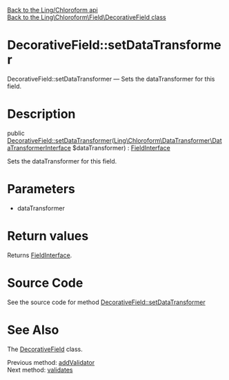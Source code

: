 [Back to the Ling/Chloroform api](https://github.com/lingtalfi/Chloroform/blob/master/doc/api/Ling/Chloroform.md)<br>
[Back to the Ling\Chloroform\Field\DecorativeField class](https://github.com/lingtalfi/Chloroform/blob/master/doc/api/Ling/Chloroform/Field/DecorativeField.md)


DecorativeField::setDataTransformer
================



DecorativeField::setDataTransformer — Sets the dataTransformer for this field.




Description
================


public [DecorativeField::setDataTransformer](https://github.com/lingtalfi/Chloroform/blob/master/doc/api/Ling/Chloroform/Field/DecorativeField/setDataTransformer.md)([Ling\Chloroform\DataTransformer\DataTransformerInterface](https://github.com/lingtalfi/Chloroform/blob/master/doc/api/Ling/Chloroform/DataTransformer/DataTransformerInterface.md) $dataTransformer) : [FieldInterface](https://github.com/lingtalfi/Chloroform/blob/master/doc/api/Ling/Chloroform/Field/FieldInterface.md)




Sets the dataTransformer for this field.




Parameters
================


- dataTransformer

    


Return values
================

Returns [FieldInterface](https://github.com/lingtalfi/Chloroform/blob/master/doc/api/Ling/Chloroform/Field/FieldInterface.md).








Source Code
===========
See the source code for method [DecorativeField::setDataTransformer](https://github.com/lingtalfi/Chloroform/blob/master/Field/DecorativeField.php#L90-L94)


See Also
================

The [DecorativeField](https://github.com/lingtalfi/Chloroform/blob/master/doc/api/Ling/Chloroform/Field/DecorativeField.md) class.

Previous method: [addValidator](https://github.com/lingtalfi/Chloroform/blob/master/doc/api/Ling/Chloroform/Field/DecorativeField/addValidator.md)<br>Next method: [validates](https://github.com/lingtalfi/Chloroform/blob/master/doc/api/Ling/Chloroform/Field/DecorativeField/validates.md)<br>

